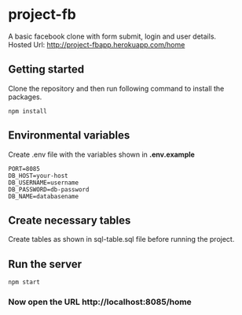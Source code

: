 # project-fb
A basic facebook clone with form submit, login and user details. <br/>
Hosted Url: http://project-fbapp.herokuapp.com/home

## Getting started
Clone the repository and then run following command to install the packages.
``` 
npm install
```

## Environmental variables
Create .env file with the variables shown in **.env.example**
 ```
 PORT=8085
 DB_HOST=your-host
 DB_USERNAME=username
 DB_PASSWORD=db-password
 DB_NAME=databasename
 ```
 
 ## Create necessary tables
Create tables as shown in sql-table.sql file before running the project.

## Run the server
``` 
npm start
```

### Now open the URL  http://localhost:8085/home



